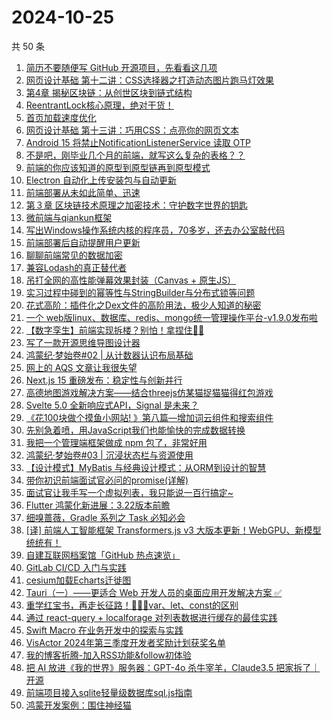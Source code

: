 # 2024-10-25

共 50 条

<!-- BEGIN JUEJIN -->
<!-- 最后更新时间 2024-10-25 07:14:44 +0800 -->
1. [简历不要随便写 GitHub 开源项目，先看看这几项](https://juejin.cn/post/7428037052799123456)
1. [网页设计基础 第十二讲：CSS选择器之打造动态图片跑马灯效果](https://juejin.cn/post/7427044452018044963)
1. [第4章 揭秘区块链：从创世区块到链式结构](https://juejin.cn/post/7428627080424128551)
1. [ReentrantLock核心原理，绝对干货！](https://juejin.cn/post/7428778584884215818)
1. [首页加载速度优化](https://juejin.cn/post/7428130267556511744)
1. [网页设计基础 第十三讲：巧用CSS：点亮你的网页文本](https://juejin.cn/post/7428627080424210471)
1. [Android 15 将禁止NotificationListenerService 读取 OTP](https://juejin.cn/post/7428157656257478682)
1. [不是吧，刚毕业几个月的前端，就写这么复杂的表格？？](https://juejin.cn/post/7428980575821234230)
1. [前端的你应该知道的原型到原型链再到原型模式](https://juejin.cn/post/7428824384775503898)
1. [Electron 自动化上传安装包与自动更新](https://juejin.cn/post/7428154064720412710)
1. [前端部署从未如此简单、迅速](https://juejin.cn/post/7428404247262068773)
1. [第３章 区块链技术原理之加密技术：守护数字世界的钥匙](https://juejin.cn/post/7428037052799795200)
1. [微前端与qiankun框架](https://juejin.cn/post/7428154082224226330)
1. [写出Windows操作系统内核的程序员，70多岁，还去办公室敲代码](https://juejin.cn/post/7428629095267631115)
1. [前端部署后自动提醒用户更新](https://juejin.cn/post/7428793777984208896)
1. [聊聊前端常见的数据加密](https://juejin.cn/post/7428612258726674467)
1. [兼容Lodash的真正替代者](https://juejin.cn/post/7427303617114406950)
1. [吊打全网的高性能弹幕效果封装（Canvas + 原生JS）](https://juejin.cn/post/7428247498861396022)
1. [实习过程中碰到的幂等性与StringBuilder与分布式锁等问题](https://juejin.cn/post/7428154034481233958)
1. [花式高阶：插件化之Dex文件的高阶用法，极少人知道的秘密](https://juejin.cn/post/7428216743166771212)
1. [一个 web版linux、数据库、redis、mongo统一管理操作平台-v1.9.0发布啦](https://juejin.cn/post/7428873096533180453)
1. [【数字孪生】前端实现拆楼？别怕！拿捏住🤏🏻](https://juejin.cn/post/7428889519918333971)
1. [写了一款开源思维导图设计器](https://juejin.cn/post/7428409616080404506)
1. [鸿蒙纪·梦始卷#02 | 从计数器认识布局基础](https://juejin.cn/post/7428138325347991604)
1. [网上的 AQS 文章让我很失望](https://juejin.cn/post/7428927105612185627)
1. [Next.js 15 重磅发布：稳定性与创新并行](https://juejin.cn/post/7428754978153725967)
1. [高德地图游戏解决方案——结合threejs仿某猫捉猫猫得红包游戏](https://juejin.cn/post/7427584197580046372)
1. [Svelte 5.0 全新响应式API，Signal 是未来？](https://juejin.cn/post/7429151185884987430)
1. [《花100块做个摸鱼小网站! 》第八篇—增加词云组件和搜索组件](https://juejin.cn/post/7428130267556937728)
1. [先别急着喷，用JavaScript我们也能愉快的完成数据转换](https://juejin.cn/post/7428993324956663846)
1. [我把一个管理端框架做成 npm 包了，非常好用](https://juejin.cn/post/7428619756934856754)
1. [鸿蒙纪·梦始卷#03 | 沉浸状态栏与资源使用](https://juejin.cn/post/7428827247551512611)
1. [【设计模式】MyBatis 与经典设计模式：从ORM到设计的智慧](https://juejin.cn/post/7427644335203942441)
1. [带你初识前端面试官必问的promise(详解)](https://juejin.cn/post/7428890591809126426)
1. [面试官让我手写一个虚拟列表，我只能说一百行搞定~](https://juejin.cn/post/7427703852776472614)
1. [Flutter 鸿蒙化新进展：3.22版本前瞻](https://juejin.cn/post/7428824471946002470)
1. [细嗅蔷薇，Gradle 系列之 Task 必知必会](https://juejin.cn/post/7427653609582067747)
1. [[译] 前端人工智能框架 Transformers.js v3 大版本更新！WebGPU、新模型统统有！](https://juejin.cn/post/7428880425534586890)
1. [自建互联网档案馆「GitHub 热点速览」](https://juejin.cn/post/7428175167735857164)
1. [GitLab CI/CD 入门与实践](https://juejin.cn/post/7428032840288305192)
1. [cesium加载Echarts迁徙图](https://juejin.cn/post/7427303617114046502)
1. [Tauri（一）——更适合 Web 开发人员的桌面应用开发解决方案 ✅](https://juejin.cn/post/7429230912292585513)
1. [重学红宝书，再走长征路！🚀🚀🚀var、let、const的区别](https://juejin.cn/post/7428972999540375588)
1. [通过 react-query + localforage 对列表数据进行缓存的最佳实践](https://juejin.cn/post/7428216743166377996)
1. [Swift Macro 在业务开发中的探索与实践](https://juejin.cn/post/7428200842229055529)
1. [VisActor 2024年第三季度开发者奖励计划获奖名单](https://juejin.cn/post/7427836936117010483)
1. [我的博客折腾-加入RSS功能&follow初体验](https://juejin.cn/post/7427716964368597001)
1. [把 AI 放进《我的世界》服务器：GPT-4o 杀牛宰羊，Claude3.5 把家拆了｜开源](https://juejin.cn/post/7427611422135353363)
1. [前端项目接入sqlite轻量级数据库sql.js指南](https://juejin.cn/post/7428797031777075241)
1. [鸿蒙开发案例：围住神经猫](https://juejin.cn/post/7428114831542730762)
<!-- END JUEJIN -->